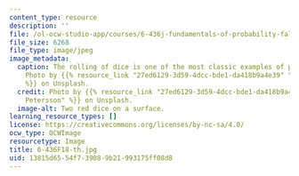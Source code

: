 ```yaml
---
content_type: resource
description: ''
file: /ol-ocw-studio-app/courses/6-436j-fundamentals-of-probability-fall-2018/13815d6554f739089b21993175ff08d8_6-436F18-th.jpg
file_size: 6268
file_type: image/jpeg
image_metadata:
  caption: The rolling of dice is one of the most classic examples of probability.
    Photo by {{% resource_link "27ed6129-3d59-4dcc-bde1-da418b9a4e39" "Jonathan Petersson"
    %}} on Unsplash.
  credit: Photo by {{% resource_link "27ed6129-3d59-4dcc-bde1-da418b9a4e39" "Jonathan
    Petersson" %}} on Unsplash.
  image-alt: Two red dice on a surface.
learning_resource_types: []
license: https://creativecommons.org/licenses/by-nc-sa/4.0/
ocw_type: OCWImage
resourcetype: Image
title: 6-436F18-th.jpg
uid: 13815d65-54f7-3908-9b21-993175ff08d8
---
```

